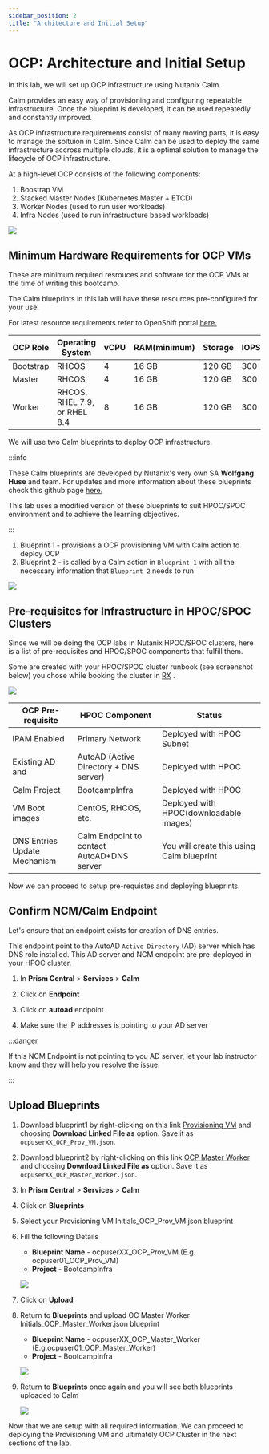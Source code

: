 ```yaml
---
sidebar_position: 2
title: "Architecture and Initial Setup"
---
```


# OCP: Architecture and Initial Setup

In this lab, we will set up OCP infrastructure using Nutanix Calm.

Calm provides an easy way of provisioning and configuring repeatable
infrastructure. Once the blueprint is developed, it can be used
repeatedly and constantly improved.

As OCP infrastructure requirements consist of many moving parts, it is
easy to manage the soltuion in Calm. Since Calm can be used to deploy
the same infrastructure accross multiple clouds, it is a optimal
solution to manage the lifecycle of OCP infrastructure.

At a high-level OCP consists of the following components:

1.  Boostrap VM
2.  Stacked Master Nodes (Kubernetes Master + ETCD)
3.  Worker Nodes (used to run user workloads)
4.  Infra Nodes (used to run infrastructure based workloads)

![](import_bp_images/ocp_infra.png)

## Minimum Hardware Requirements for OCP VMs

These are minimum required resrouces and software for the OCP VMs at the
time of writing this bootcamp.

The Calm blueprints in this lab will have these resources pre-configured
for your use.

For latest resource requirements refer to OpenShift portal
[here.](https://docs.openshift.com/container-platform/4.9/installing/installing_platform_agnostic/installing-platform-agnostic.html#installation-minimum-resource-requirements_installing-platform-agnostic)


| OCP Role      | Operating System       | vCPU    | RAM(minimum) | Storage | IOPS |
| ------------- | ---------------------- | --------|  -----------|  --------- | -------- | 
| Bootstrap     | RHCOS                  | 4        | 16 GB       | 120 GB    | 300 | 
| Master        | RHCOS                  | 4        | 16 GB       | 120 GB    | 300 | 
| Worker        | RHCOS, RHEL 7.9, or  RHEL 8.4  | 8        | 16 GB       | 120 GB    | 300 | 


We will use two Calm blueprints to deploy OCP infrastructure.

:::info

These Calm blueprints are developed by Nutanix's very own SA **Wolfgang Huse** and team. For updates and more information about these blueprints check this github page [here.](https://github.com/nutanix/openshift/tree/calm-automation/automation/calm)

This lab uses a modified version of these blueprints to suit HPOC/SPOC environment and to achieve the learning objectives.

:::

1.  Blueprint 1 - provisions a OCP provisioning VM with Calm action to
    deploy OCP
2.  Blueprint 2 - is called by a Calm action in `Blueprint 1` with all the necessary information that `Blueprint 2` needs to run

![](import_bp_images/ocp_bp_actions.png)

## Pre-requisites for Infrastructure in HPOC/SPOC Clusters

Since we will be doing the OCP labs in Nutanix HPOC/SPOC clusters, here
is a list of pre-requisites and HPOC/SPOC components that fulfill them.

Some are created with your HPOC/SPOC cluster runbook (see screenshot
below) you chose while booking the cluster in [RX](https://rx.corp.nutanix.com/) .

![](import_bp_images/ocp_runbook.png)

| OCP Pre-requisite |  HPOC Component                   |  Status | 
| ------------------|  --------------------------------- | ------------------ | 
| IPAM Enabled      |  Primary Network                   | Deployed with HPOC Subnet | 
| Existing AD and   |  AutoAD (Active Directory + DNS server)       | Deployed with HPOC | 
| Calm Project      |  BootcampInfra                     | Deployed with HPOC | 
| VM Boot images    |  CentOS, RHCOS, etc.               | Deployed with HPOC(downloadable images) | 
| DNS Entries Update Mechanism | Calm Endpoint to contact  AutoAD+DNS server| You will create this using Calm blueprint  |   

Now we can proceed to setup pre-requistes and deploying blueprints.

## Confirm NCM/Calm Endpoint 

<!-- Let's create a Calm endpoint for authentication, authorization and DNS updates for OCP cluster.

1.  In **Prism Central** > **Services** > **Calm**

2.  Click on **Endpoint**

3.  Click on **+Create Endpoint**

    ![](import_bp_images/ocp_calm_endpoint.png)

4.  Fill in the following fields:

    -   **Name** - OCP DNS Integration
    -   **Description** - (optional)
    -   **Project** - BootcampInfra
    -   **Type** - Windows
    -   **Target Type** - IP Addresses
    -   **IP Address** - AutoAD (get from list of VMs)
    -   **Connection Protocol** - HTTP (default)
    -   **Port** - 5985 (default)
    -   **Username** - <administrator@ntnxlab.local>
    -   **Secret Type** - Password
    -   **Password** - nutanix/4u

    ![](import_bp_images/ocp_create_endpoint.png)

5.  Click **Save** -->

Let's ensure that an endpoint exists for creation of DNS entries. 

This endpoint point to the AutoAD ``Active Directory`` (AD) server which has DNS role installed. This AD server and NCM endpoint are pre-deployed in your HPOC cluster. 

1.  In **Prism Central** > **Services** > **Calm**

2.  Click on **Endpoint**

3.  Click on **autoad** endpoint 
   
4.  Make sure the IP addresses is pointing to your AD server

:::danger

If this NCM Endpoint is not pointing to you AD server, let your lab instructor know and they will help you resolve the issue.

:::

## Upload Blueprints

1.  Download blueprint1 by right-clicking on this link [Provisioning VM](https://raw.githubusercontent.com/nutanix-japan/ocp-gitp/main/docs/ocp_ntnx_hci/XYZ_OCP_Prov_VM.json) and choosing **Download Linked File as** option. Save it as ``ocpuserXX_OCP_Prov_VM.json``.
2.  Download blueprint2 by right-clicking on this link [OCP Master Worker](https://raw.githubusercontent.com/nutanix-japan/ocp-gitp/main/docs/ocp_ntnx_hci/XYZ_OCP_Master_Worker.json) and choosing **Download Linked File as** option.  Save it as ``ocpuserXX_OCP_Master_Worker.json``.

3.  In **Prism Central** > **Services** > **Calm**

4.  Click on **Blueprints**

5.  Select your Provisioning VM Initials_OCP_Prov_VM.json blueprint

6.  Fill the following Details

    -   **Blueprint Name** - ocpuserXX_OCP_Prov_VM (E.g. ocpuser01_OCP_Prov_VM)
    -   **Project** - BootcampInfra

    ![](import_bp_images/ocp_upload_bp.png)

7.  Click on **Upload**

8.  Return to **Blueprints** and upload OC Master Worker
    Initials_OCP_Master_Worker.json blueprint

    -   **Blueprint Name** - ocpuserXX_OCP_Master_Worker (E.g.ocpuser01_OCP_Master_Worker)
    -   **Project** - BootcampInfra 

    ![](import_bp_images/ocp_upload_bp_mw.png)

9.  Return to **Blueprints** once again and you will see both blueprints
    uploaded to Calm

    ![](import_bp_images/ocp_bp_list.png)

Now that we are setup with all required information. We can proceed to deploying the Provisioning VM and ultimately OCP Cluster in the next sections of the lab.


